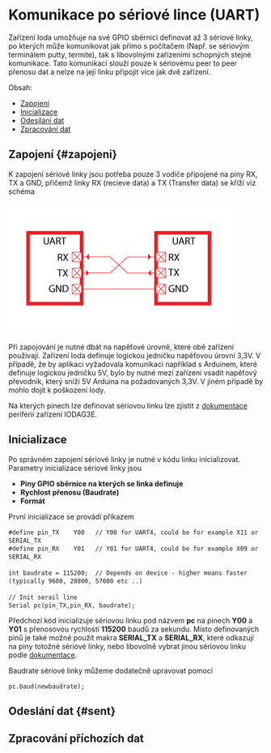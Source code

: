 # Komunikace po sériové lince \(UART\)

Zařízení Ioda umožňuje na své GPIO sběrnici definovat až 3 sériové linky, po kterých může komunikovat jak přímo s počítačem \(Např. se sériovým terminálem putty, termite\), tak s libovolnými zařízeními schopných stejné komunikace. Tato komunikaci slouží pouze k sériovému peer to peer přenosu dat a nelze na její linku připojit více jak dvě zařízení.

Obsah:

* [Zapojení](#zapojeni)
* [Inicializace](#inicializace)
* [Odesílání dat](#sent)
* [Zpracování dat](#zpracování-příchozích-dat)

## Zapojení {#zapojeni}

K zapojení sériové linky jsou potřeba pouze 3 vodiče připojené na piny RX, TX a GND, přičemž linky RX \(recieve data\) a TX \(Transfer data\) se kříží viz schéma

![](/images/hardware/uart_bus.jpg)

Při zapojování je nutné dbát na napěťové úrovně, které obě zařízení používají. Zařízení Ioda definuje logickou jedničku napěťovou úrovní 3,3V. V případě, že by aplikaci vyžadovala komunikaci například s Arduinem, které definuje logickou jedničku 5V, bylo by nutné mezi zařízení vsadit napěťový převodník, který sníží 5V Arduina na požadovaných 3,3V. V jiném případě by mohlo dojít k poškození Iody.

Na kterých pinech lze definovat sériovou linku lze zjistit z [dokumentace](//articles/hardware/ioda/datasheet/iodag3e/rozhrani-a-periferie.md) periférií zařízení IODAG3E.

## Inicializace

Po správném zapojení sériové linky je nutné v kódu linku inicializovat. Parametry inicializace sériové linky jsou 

* **Piny GPIO sběrnice na kterých se linka definuje** 
* **Rychlost přenosu (Baudrate)**
* **Formát**

První inicializace se provádí příkazem

```
#define pin_TX    Y00   // Y00 for UART4, could be for example X11 or SERIAL_TX 
#define pin_RX    Y01   // Y01 for UART4, could be for example X09 or SERIAL_RX

int baudrate = 115200;  // Depends on device - higher means faster (typically 9600, 28800, 57600 etc ..)

// Init serail line
Serial pc(pin_TX,pin_RX, baudrate);

```

Předchozí kód inicializuje sériovou linku pod názvem **pc** na pinech **Y00** a **Y01** s přenosovou rychlostí **115200** baudů za sekundu. Místo definovaných pinů je také možné použít makra **SERIAL_TX** a **SERIAL_RX**, které odkazují na piny totožné sériové linky, nebo libovolně vybrat jinou sériovou linku podle [dokumentace](//articles/hardware/ioda/datasheet/iodag3e/rozhrani-a-periferie.md).

Baudrate sériové linky můžeme dodatečně upravovat pomocí 

```
pc.baud(newbaudrate);
```




## Odeslání dat {#sent}

## Zpracování příchozích dat



